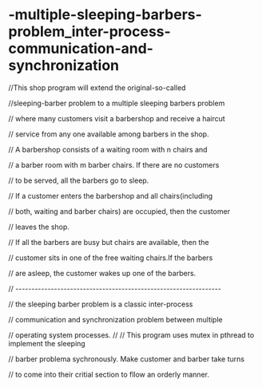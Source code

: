 # -multiple-sleeping-barbers-problem_inter-process-communication-and-synchronization

//This shop program will extend the original-so-called

//sleeping-barber problem to a multiple sleeping barbers problem

// where many customers visit a barbershop and receive a haircut 

// service from any one available among barbers in the shop.

// A barbershop consists of a waiting room with n chairs and 

// a barber room with m barber chairs. If there are no customers 

// to be served, all the barbers go to sleep. 

// If a customer enters the barbershop and all chairs(including 

// both, waiting and barber chairs) are occupied, then the customer

// leaves the shop.

// If all the barbers are busy but chairs are available, then the

// customer sits in one of the free waiting chairs.If the barbers 

// are asleep, the customer wakes up one of the barbers.

// ---------------------------------------------------------------- 

// the sleeping barber problem is a classic inter-process 

// communication and synchronization problem between multiple

// operating system processes. 
// 
// This program uses mutex in pthread to implement the sleeping 

// barber problema sychronously. Make customer and barber take turns

// to come into their critial section to fllow an orderly manner.

